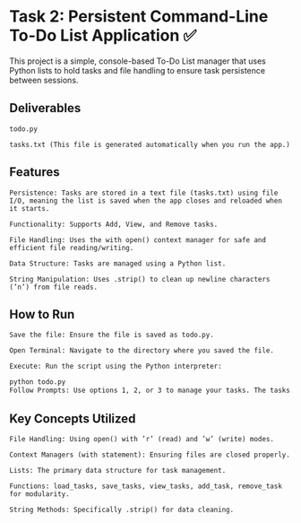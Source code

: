 # Task 2: Persistent Command-Line To-Do List Application ✅
This project is a simple, console-based To-Do List manager that uses Python lists to hold tasks and file handling to ensure task persistence between sessions.

## Deliverables
```
todo.py

tasks.txt (This file is generated automatically when you run the app.)
```
## Features
```
Persistence: Tasks are stored in a text file (tasks.txt) using file I/O, meaning the list is saved when the app closes and reloaded when it starts.

Functionality: Supports Add, View, and Remove tasks.

File Handling: Uses the with open() context manager for safe and efficient file reading/writing.

Data Structure: Tasks are managed using a Python list.

String Manipulation: Uses .strip() to clean up newline characters (’n’) from file reads.
```
## How to Run
```
Save the file: Ensure the file is saved as todo.py.

Open Terminal: Navigate to the directory where you saved the file.

Execute: Run the script using the Python interpreter:
```
```bash
python todo.py
Follow Prompts: Use options 1, 2, or 3 to manage your tasks. The tasks.txt file will be created/updated in the same directory.
```
## Key Concepts Utilized
```
File Handling: Using open() with ’r’ (read) and ’w’ (write) modes.

Context Managers (with statement): Ensuring files are closed properly.

Lists: The primary data structure for task management.

Functions: load_tasks, save_tasks, view_tasks, add_task, remove_task for modularity.

String Methods: Specifically .strip() for data cleaning.
```

